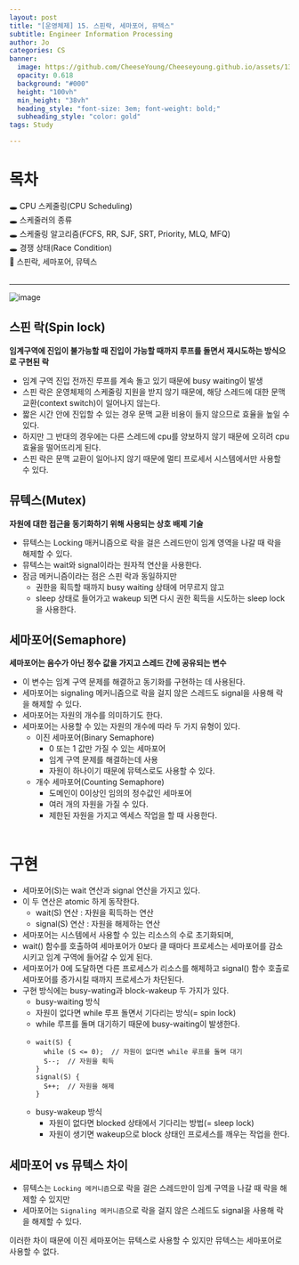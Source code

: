 ```yaml
---
layout: post
title: "[운영체제] 15. 스핀락, 세마포어, 뮤텍스"
subtitle: Engineer Information Processing
author: Jo
categories: CS
banner:
  image: https://github.com/CheeseYoung/Cheeseyoung.github.io/assets/132384527/3833b955-5fa3-4b84-8bd5-c3f1715cbb84
  opacity: 0.618
  background: "#000"
  height: "100vh"
  min_height: "38vh"
  heading_style: "font-size: 3em; font-weight: bold;"
  subheading_style: "color: gold"
tags: Study

---
```


# 목차
🕳 CPU 스케줄링(CPU Scheduling) <br>
🕳 스케줄러의 종류 <br>
🕳 스케줄링 알고리즘(FCFS, RR, SJF, SRT, Priority, MLQ, MFQ) <br>
🕳 경쟁 상태(Race Condition) <br>
📌 스핀락, 세마포어, 뮤텍스 <br>
<br>
<hr>

![image](https://github.com/CheeseYoung/Cheeseyoung.github.io/assets/132384527/3833b955-5fa3-4b84-8bd5-c3f1715cbb84)
## 스핀 락(Spin lock)
**임계구역에 진입이 불가능할 때 진입이 가능할 때까지 루프를 돌면서 재시도하는 방식으로 구현된 락**
- 임계 구역 진입 전까진 루프를 계속 돌고 있기 때문에 busy waiting이 발생
- 스핀 락은 운영체제의 스케줄링 지원을 받지 않기 때문에, 해당 스레드에 대한 문맥 교환(context switch)이 일어나지 않는다.
- 짧은 시간 안에 진입할 수 있는 경우 문맥 교환 비용이 들지 않으므로 효율을 높일 수 있다.
- 하지만 그 반대의 경우에는 다른 스레드에 cpu를 양보하지 않기 때문에 오히려 cpu 효율을 떨어뜨리게 된다.
- 스핀 락은 문맥 교환이 일어나지 않기 때문에 멀티 프로세서 시스템에서만 사용할 수 있다.

## 뮤텍스(Mutex)
**자원에 대한 접근을 동기화하기 위해 사용되는 상호 배제 기술**
- 뮤텍스는 Locking 매커니즘으로 락을 걸은 스레드만이 임계 영역을 나갈 때 락을 해제할 수 있다.
- 뮤텍스는 wait와 signal이라는 원자적 연산을 사용한다.
- 잠금 메커니즘이라는 점은 스핀 락과 동일하지만
  - 권한을 획득할 때까지 busy waiting 상태에 머무르지 않고
  - sleep 상태로 들어가고 wakeup 되면 다시 권한 획득을 시도하는 sleep lock을 사용한다.

## 세마포어(Semaphore)
**세마포어는 음수가 아닌 정수 값을 가지고 스레드 간에 공유되는 변수**
- 이 변수는 임계 구역 문제를 해결하고 동기화를 구현하는 데 사용된다.
- 세마포어는 signaling 메커니즘으로 락을 걸지 않은 스레드도 signal을 사용해 락을 해제할 수 있다.
- 세마포어는 자원의 개수를 의미하기도 한다.
- 세마포어는 사용할 수 있는 자원의 개수에 따라 두 가지 유형이 있다.
  - 이진 세마포어(Binary Semaphore)
    - 0 또는 1 값만 가질 수 있는 세마포어
    - 임계 구역 문제를 해결하는데 사용
    - 자원이 하나이기 때문에 뮤텍스로도 사용할 수 있다.
  - 개수 세마포어(Counting Semaphore)
    - 도메인이 0이상인 임의의 정수값인 세마포어
    - 여러 개의 자원을 가질 수 있다.
    - 제한된 자원을 가지고 엑세스 작업을 할 때 사용한다.
<br><br>

# 구현
- 세마포어(S)는 wait 연산과 signal 연산을 가지고 있다.
- 이 두 연산은 atomic 하게 동작한다.
  - wait(S) 연산 : 자원을 획득하는 연산
  - signal(S) 연산 : 자원을 해제하는 연산
- 세마포어는 시스템에서 사용할 수 있는 리소스의 수로 초기화되며,
- wait() 함수를 호출하여 세마포어가 0보다 클 때마다 프로세스는 세마포어를 감소시키고 임계 구역에 들어갈 수 있게 된다.
- 세마포어가 0에 도달하면 다른 프로세스가 리소스를 해제하고 signal() 함수 호출로 세마포어를 증가시킬 때까지 프로세스가 차단된다.
- 구현 방식에는 busy-wating과 block-wakeup 두 가지가 있다.
  - busy-waiting 방식
   - 자원이 없다면 while 루프 돌면서 기다리는 방식(= spin lock)
   - while 루프를 돌며 대기하기 때문에 busy-waiting이 발생한다.
   - ```
     wait(S) {
       while (S <= 0);  // 자원이 없다면 while 루프를 돌며 대기
       S--;  // 자원을 획득
     }
     signal(S) {
       S++;  // 자원을 해제
     }
     ```
  - busy-wakeup 방식
    - 자원이 없다면 blocked 상태에서 기다리는 방법(= sleep lock)
    - 자원이 생기면 wakeup으로 block 상태인 프로세스를 깨우는 작업을 한다.



## 세마포어 vs 뮤텍스 차이
- 뮤텍스는 ``Locking 메커니즘``으로 락을 걸은 스레드만이 임계 구역을 나갈 때 락을 해제할 수 있지만 
- 세마포어는 ``Signaling 메커니즘``으로 락을 걸지 않은 스레드도 signal을 사용해 락을 해제할 수 있다.

이러한 차이 때문에 이진 세마포어는 뮤텍스로 사용할 수 있지만 뮤텍스는 세마포어로 사용할 수 없다.





